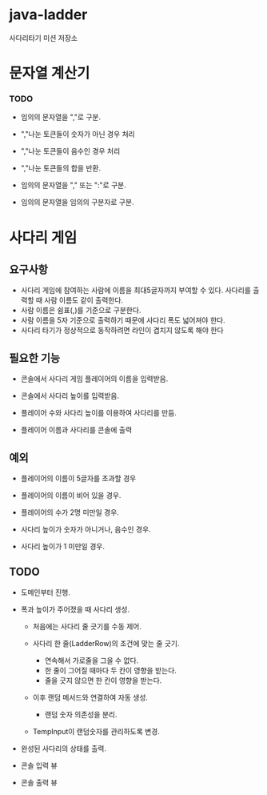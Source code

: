 # java-ladder
사다리타기 미션 저장소

# 문자열 계산기

### TODO
- 임의의 문자열을 ","로 구분.
- ","나눈 토큰들이 숫자가 아닌 경우 처리
- ","나눈 토큰들이 음수인 경우 처리
- ","나눈 토큰들의 합을 반환.

- 임의의 문자열을 "," 또는 ":"로 구분.

- 임의의 문자열을 임의의 구분자로 구분.

# 사다리 게임

## 요구사항
- 사다리 게임에 참여하는 사람에 이름을 최대5글자까지 부여할 수 있다. 사다리를 출력할 때 사람 이름도 같이 출력한다.
- 사람 이름은 쉼표(,)를 기준으로 구분한다.
- 사람 이름을 5자 기준으로 출력하기 때문에 사다리 폭도 넓어져야 한다.
- 사다리 타기가 정상적으로 동작하려면 라인이 겹치지 않도록 해야 한다

## 필요한 기능
- 콘솔에서 사다리 게임 플레이어의 이름을 입력받음.
- 콘솔에서 사다리 높이를 입력받음.

- 플레이어 수와 사다리 높이를 이용하여 사다리를 만듬.

- 플레이어 이름과 사다리를 콘솔에 출력

## 예외
- 플레이어의 이름이 5글자를 초과할 경우
- 플레이어의 이름이 비어 있을 경우.
- 플레이어의 수가 2명 미만일 경우.

- 사다리 높이가 숫자가 아니거나, 음수인 경우.
- 사다리 높이가 1 미만일 경우.

## TODO
- 도메인부터 진행.
- 폭과 높이가 주어졌을 때 사다리 생성.
    - 처음에는 사다리 줄 긋기를 수동 제어.
    
    - 사다리 한 줄(LadderRow)의 조건에 맞는 줄 긋기.
        - 연속해서 가로줄을 그을 수 없다.
        - 한 줄이 그어질 때마다 두 칸이 영향을 받는다.
        - 줄을 긋지 않으면 한 칸이 영향을 받는다.
    
    - 이후 랜덤 메서드와 연결하여 자동 생성.
        - 랜덤 숫자 의존성을 분리.
    - TempInput이 랜덤숫자를 관리하도록 변경.
 
- 완성된 사다리의 상태를 출력.

- 콘솔 입력 뷰
- 콘솔 출력 뷰


